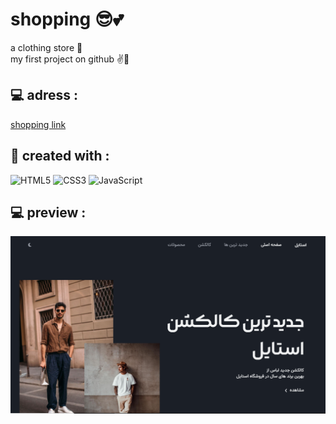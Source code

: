 # shopping 😎💕
a clothing store 👔
<br>
my first project on github ✌👀

## 💻 adress :

[shopping link](http://parsa-vesali.github.io/shopping)

<h2>🔧 created with : </h2>

<p align="center">
  
  ![HTML5](https://img.shields.io/badge/html5-%23E34F26.svg?style=for-the-badge&logo=html5&logoColor=white)
  ![CSS3](https://img.shields.io/badge/css3-%231572B6.svg?style=for-the-badge&logo=css3&logoColor=white)
  ![JavaScript](https://img.shields.io/badge/javascript-%23323330.svg?style=for-the-badge&logo=javascript&logoColor=%23F7DF1E)
  
</p>


## 💻 preview :

![shopping link](https://github.com/parsa-vesali/shopping/blob/main/site-1.PNG)
